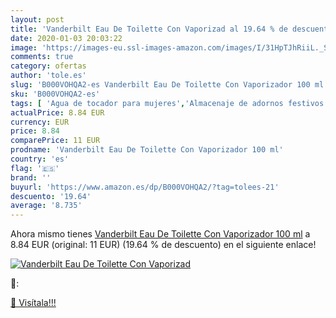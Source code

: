 ```yaml
---
layout: post
title: 'Vanderbilt Eau De Toilette Con Vaporizad al 19.64 % de descuento'
date: 2020-01-03 20:03:22
image: 'https://images-eu.ssl-images-amazon.com/images/I/31HpTJhRiiL._SL400_.jpg'
comments: true
category: ofertas
author: 'tole.es'
slug: 'B000VOHQA2-es Vanderbilt Eau De Toilette Con Vaporizador 100 ml'
sku: 'B000VOHQA2-es'
tags: [ 'Agua de tocador para mujeres','Almacenaje de adornos festivos','Almacenamiento y organización','Belleza','Fragancias para mujeres','Hogar y cocina','Iluminación','Iluminación de interior','Iluminación decorativa y para usos específicos de interior','Juguetes','Juguetes electrónicos','Juguetes y juegos','Perfumes y fragancias','Velas eléctricas y LED','Videojuegos para niños','de','eau','toilette', ]
actualPrice: 8.84 EUR
currency: EUR
price: 8.84
comparePrice: 11 EUR
prodname: 'Vanderbilt Eau De Toilette Con Vaporizador 100 ml'
country: 'es'
flag: '🇪🇸'
brand: ''
buyurl: 'https://www.amazon.es/dp/B000VOHQA2/?tag=tolees-21'
descuento: '19.64'
average: '8.735'
---
```


Ahora mismo tienes [Vanderbilt Eau De Toilette Con Vaporizador 100 ml](https://www.amazon.es/dp/B000VOHQA2/?tag=tolees-21) a 8.84 EUR (original: 11 EUR) (19.64 %  de descuento) en el siguiente enlace!

[![Vanderbilt Eau De Toilette Con Vaporizad](https://images-eu.ssl-images-amazon.com/images/I/31HpTJhRiiL._SL400_.jpg)](https://www.amazon.es/dp/B000VOHQA2/?tag=tolees-21)

🔎:


[🛒 Visítala!!!](https://www.amazon.es/dp/B000VOHQA2/?tag=tolees-21)
